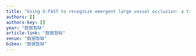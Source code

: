 ```yaml
---
title: "Using G-FAST to recognize emergent large vessel occlusion: a training program for a prehospital bypass strategy"
authors: []
authors-key: []
year: "数据暂缺"
article-link: "数据暂缺"
venue: "数据暂缺"
bibex: "数据暂缺"
---
```

